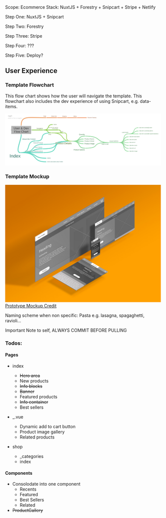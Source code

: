Scope: Ecommerce
Stack: NuxtJS + Forestry + Snipcart + Stripe + Netlify

Step One: NuxtJS + Snipcart

Step Two: Forestry

Step Three: Stripe

Step Four: ???

Step Five: Deploy?

## User Experience

### Template Flowchart

This flow chart shows how the user will navigate the template. This flowchart also includes the dev experience of using Snipcart, e.g. data-items.

![Flow Chart](/assets/mock-ups/User__Dev_Flow_Chart.png)

### Template Mockup

![Responsive Design Mock Up](/assets/mock-ups/MockUp.jpg)
[Prototype Mockup Credit](https://www.behance.net/gallery/53339171/iScreens-Free-Mock-up)

Naming scheme when non specific: Pasta e.g. lasagna, spagaghetti, ravioli...

Important Note to self, ALWAYS COMMIT BEFORE PULLING

### Todos:

#### Pages

  * index
    * ~~Hero area~~
    * New products
    * ~~Info blocks~~
    * ~~Banner~~
    * Featured products
    * ~~Info container~~
    * Best sellers

  * _.vue
    * Dynamic add to cart button
    * Product image gallery
    * Related products

  * shop
    * _categories
    * index

#### Components
  * Consolodate into one component
    * Recents
    * Featured
    * Best Sellers
    * Related
  * ~~ProductGallery~~
